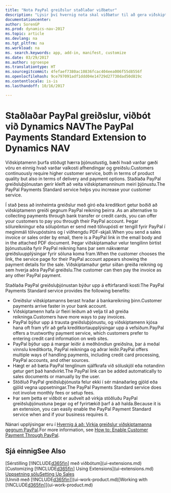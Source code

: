 ```yaml
---
title: "Nota PayPal greiðslur staðlaðar viðbætur"
description: "Lýsir því hvernig nota skal viðbætur til að gera viðskiptamönnum kleift að framkvæma greiðslur með PayPal."
documentationcenter: 
author: SorenGP
ms.prod: dynamics-nav-2017
ms.topic: article
ms.devlang: na
ms.tgt_pltfrm: na
ms.workload: na
ms. search.keywords: app, add-in, manifest, customize
ms.date: 03/29/2017
ms.author: sgroespe
ms.translationtype: HT
ms.sourcegitcommit: 4fefaef7380ac10836fcac404eea006f55d8556f
ms.openlocfilehash: 9ce797091adf1ddd04e14729d27730dad50d819c
ms.contentlocale: is-is
ms.lasthandoff: 10/16/2017

---
```

# <a name="the-paypal-payments-standard-extension-to-dynamics-nav"></a><span data-ttu-id="3c8da-103">Staðlaðar PayPal greiðslur, viðbót við Dynamics NAV</span><span class="sxs-lookup"><span data-stu-id="3c8da-103">The PayPal Payments Standard Extension to Dynamics NAV</span></span>
<span data-ttu-id="3c8da-104">Viðskiptamenn þurfa stöðugt hærra þjónustustig, bæði hvað varðar gæði vöru en einnig hvað varðar valkosti afhendingar og greiðslu.</span><span class="sxs-lookup"><span data-stu-id="3c8da-104">Customers continuously require higher customer service, both in terms of product quality but also in terms of delivery and payment options.</span></span> <span data-ttu-id="3c8da-105">Staðlaða PayPal greiðsluþjónustan gerir kleift að veita viðskiptamanninum meiri þjónustu.</span><span class="sxs-lookup"><span data-stu-id="3c8da-105">The PayPal Payments Standard service helps you increase your customer service.</span></span>

<span data-ttu-id="3c8da-106">Í stað þess að innheimta greiðslur með gíró eða kreditkort getur boðið að viðskiptamenn greiði gegnum PayPal reikning þeirra .</span><span class="sxs-lookup"><span data-stu-id="3c8da-106">As an alternative to collecting payments through bank transfer or credit cards, you can offer your customers to pay you through their PayPal account.</span></span> <span data-ttu-id="3c8da-107">Þegar sölureikningur eða sölupöntun er send með tölvupósti er tengill fyrir PayPal í meginmáli tölvupóstsins og í viðhengdu PDF-skjali.</span><span class="sxs-lookup"><span data-stu-id="3c8da-107">When you send a sales invoice or sales order by email, there is a PayPal link in the email body and in the attached PDF document.</span></span> <span data-ttu-id="3c8da-108">Þegar viðskiptamaður velur tengilinn birtist þjónustusíða fyrir PayPal reikning hans þar sem nákvæmar greiðsluupplýsingar fyrir söluna koma fram.</span><span class="sxs-lookup"><span data-stu-id="3c8da-108">When the customer chooses the link, the service page for their PayPal account appears showing the payment details for the sale.</span></span> <span data-ttu-id="3c8da-109">Viðskiptamaður getur síðan greiða reikning og sem hverja aðra PayPal greiðslu.</span><span class="sxs-lookup"><span data-stu-id="3c8da-109">The customer can then pay the invoice as any other PayPal payment.</span></span>

<span data-ttu-id="3c8da-110">Staðlaða PayPal greiðsluþjónustan býður upp á eftirfarandi kosti:</span><span class="sxs-lookup"><span data-stu-id="3c8da-110">The PayPal Payments Standard service provides the following benefits:</span></span>

* <span data-ttu-id="3c8da-111">Greiðslur viðskiptamanns berast hraðar á bankareikning þinn.</span><span class="sxs-lookup"><span data-stu-id="3c8da-111">Customer payments arrive faster in your bank account.</span></span>
* <span data-ttu-id="3c8da-112">Viðskiptamenn hafa úr fleiri leiðum að velja til að greiða reikninga.</span><span class="sxs-lookup"><span data-stu-id="3c8da-112">Customers have more ways to pay invoices.</span></span>
* <span data-ttu-id="3c8da-113">PayPal býður upp á trausta greiðsluþjónustu, og viðskiptamenn kjósa hana oft fram yfir að gefa kreditkortaupplýsingar upp á vefsíðum.</span><span class="sxs-lookup"><span data-stu-id="3c8da-113">PayPal offers a trustworthy payment service, which customers prefer to entering credit card information on web sites.</span></span>
* <span data-ttu-id="3c8da-114">PayPal býður upp á margar leiðir á meðhöndlun greiðslna, þar á meðal vinnslu kreditkorta, PayPal reikninga og aðrar leiðir.</span><span class="sxs-lookup"><span data-stu-id="3c8da-114">PayPal offers multiple ways of handling payments, including credit card processing, PayPal accounts, and other sources.</span></span>
* <span data-ttu-id="3c8da-115">Hægt er að bæta PayPal tenglinum sjálfkrafa við söluskjöl eða notandinn getur gert það handvirkt.</span><span class="sxs-lookup"><span data-stu-id="3c8da-115">The PayPal link can be added automatically to sales documents or manually by the user.</span></span>
* <span data-ttu-id="3c8da-116">Stöðluð PayPal greiðsluþjónusta felur ekki í sér mánaðarleg gjöld eða gjöld vegna uppsetningar.</span><span class="sxs-lookup"><span data-stu-id="3c8da-116">The PayPal Payments Standard service does not involve monthly fees or setup fees.</span></span>
* <span data-ttu-id="3c8da-117">Þar sem þetta er viðbót er auðvelt að virkja stöðluðu PayPal greiðsluþjónustuna þegar og ef fyrirtækið þarf á að halda.</span><span class="sxs-lookup"><span data-stu-id="3c8da-117">Because it is an extension, you can easily enable the PayPal Payment Standard service when and if your business requires it.</span></span>  

<span data-ttu-id="3c8da-118">Nánari upplýsingar eru í [Hvernig á að: Virkja greiðslur viðskiptamanna gegnum PayPal](sales-how-enable-payment-service-extensions.md).</span><span class="sxs-lookup"><span data-stu-id="3c8da-118">For more information, see [How to: Enable Customer Payment Through PayPal](sales-how-enable-payment-service-extensions.md).</span></span>

## <a name="see-also"></a><span data-ttu-id="3c8da-119">Sjá einnig</span><span class="sxs-lookup"><span data-stu-id="3c8da-119">See Also</span></span>
<span data-ttu-id="3c8da-120">[Sérstilling [!INCLUDE[d365fin](includes/d365fin_md.md)] með viðbótum](ui-extensions.md)</span><span class="sxs-lookup"><span data-stu-id="3c8da-120">[Customizing [!INCLUDE[d365fin](includes/d365fin_md.md)] Using Extensions](ui-extensions.md)</span></span>  
[<span data-ttu-id="3c8da-121">Uppsetning sölu</span><span class="sxs-lookup"><span data-stu-id="3c8da-121">Setting Up Sales</span></span>](sales-setup-sales.md)  
<span data-ttu-id="3c8da-122">[Unnið með [!INCLUDE[d365fin](includes/d365fin_md.md)]](ui-work-product.md)</span><span class="sxs-lookup"><span data-stu-id="3c8da-122">[Working with [!INCLUDE[d365fin](includes/d365fin_md.md)]](ui-work-product.md)</span></span>

